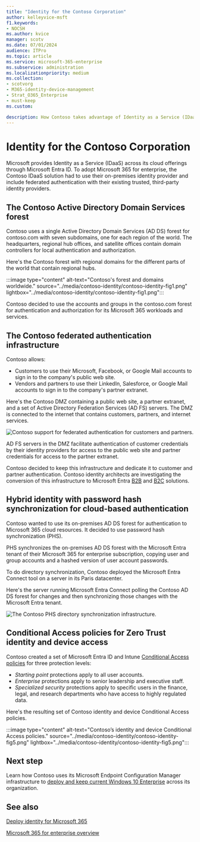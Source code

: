```yaml
---
title: "Identity for the Contoso Corporation"
author: kelleyvice-msft
f1.keywords:
- NOCSH
ms.author: kvice
manager: scotv
ms.date: 07/01/2024
audience: ITPro
ms.topic: article
ms.service: microsoft-365-enterprise
ms.subservice: administration
ms.localizationpriority: medium
ms.collection:
- scotvorg 
- M365-identity-device-management
- Strat_O365_Enterprise
- must-keep
ms.custom:

description: How Contoso takes advantage of Identity as a Service (IDaaS) and provides cloud-based authentication for its employees and federated authentication for its partners and customers.
---
```


# Identity for the Contoso Corporation

Microsoft provides Identity as a Service (IDaaS) across its cloud offerings through Microsoft Entra ID. To adopt Microsoft 365 for enterprise, the Contoso IDaaS solution had to use their on-premises identity provider and include federated authentication with their existing trusted, third-party identity providers.

## The Contoso Active Directory Domain Services forest

Contoso uses a single Active Directory Domain Services (AD DS) forest for contoso\.com with seven subdomains, one for each region of the world. The headquarters, regional hub offices, and satellite offices contain domain controllers for local authentication and authorization.

Here's the Contoso forest with regional domains for the different parts of the world that contain regional hubs.

:::image type="content" alt-text="Contoso's forest and domains worldwide." source="../media/contoso-identity/contoso-identity-fig1.png" lightbox="../media/contoso-identity/contoso-identity-fig1.png":::

Contoso decided to use the accounts and groups in the contoso\.com forest for authentication and authorization for its Microsoft 365 workloads and services.

## The Contoso federated authentication infrastructure

Contoso allows:

- Customers to use their Microsoft, Facebook, or Google Mail accounts to sign in to the company's public web site.
- Vendors and partners to use their LinkedIn, Salesforce, or Google Mail accounts to sign in to the company's partner extranet.

Here's the Contoso DMZ containing a public web site, a partner extranet, and a set of Active Directory Federation Services (AD FS) servers. The DMZ is connected to the internet that contains customers, partners, and internet services.

![Contoso support for federated authentication for customers and partners.](../media/contoso-identity/contoso-identity-fig2.png)

AD FS servers in the DMZ facilitate authentication of customer credentials by their identity providers for access to the public web site and partner credentials for access to the partner extranet.

Contoso decided to keep this infrastructure and dedicate it to customer and partner authentication. Contoso identity architects are investigating the conversion of this infrastructure to Microsoft Entra [B2B](/azure/active-directory/b2b/hybrid-organizations) and [B2C](/azure/active-directory-b2c/solution-articles) solutions.

## Hybrid identity with password hash synchronization for cloud-based authentication

Contoso wanted to use its on-premises AD DS forest for authentication to Microsoft 365 cloud resources. It decided to use password hash synchronization (PHS).

PHS synchronizes the on-premises AD DS forest with the Microsoft Entra tenant of their Microsoft 365 for enterprise subscription, copying user and group accounts and a hashed version of user account passwords.

To do directory synchronization, Contoso deployed the Microsoft Entra Connect tool on a server in its Paris datacenter.

Here's the server running Microsoft Entra Connect polling the Contoso AD DS forest for changes and then synchronizing those changes with the Microsoft Entra tenant.

![The Contoso PHS directory synchronization infrastructure.](../media/contoso-identity/contoso-identity-fig4.png)

## Conditional Access policies for Zero Trust identity and device access

Contoso created a set of Microsoft Entra ID and Intune [Conditional Access policies](../security/office-365-security/zero-trust-identity-device-access-policies-common.md) for three protection levels:

- *Starting point* protections apply to all user accounts.
- *Enterprise* protections apply to senior leadership and executive staff.
- *Specialized security* protections apply to specific users in the finance, legal, and research departments who have access to highly regulated data.

Here's the resulting set of Contoso identity and device Conditional Access policies.

:::image type="content" alt-text="Contoso’s identity and device Conditional Access policies." source="../media/contoso-identity/contoso-identity-fig5.png" lightbox="../media/contoso-identity/contoso-identity-fig5.png":::

## Next step

Learn how Contoso uses its Microsoft Endpoint Configuration Manager infrastructure to [deploy and keep current Windows 10 Enterprise](contoso-win10.md) across its organization.

## See also

[Deploy identity for Microsoft 365](deploy-identity-solution-overview.md)

[Microsoft 365 for enterprise overview](microsoft-365-overview.md)
